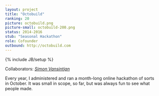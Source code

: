 ```yaml
---
layout: project
title: "Octobuild"
ranking: 20
picture: octobuild.png
picture-small: octobuild-200.png
status: 2014-2016
stub: "Seasonal Hackathon"
role: Cofounder
outbound: http://octobuild.com
---
```

{% include JB/setup %}

Collaborators: [_Simon Vansintjan_](http://simon.vansintjan.net/)

Every year, I administered and ran a month-long online hackathon of sorts in October. It was small in scope, so far, but was always fun to see what people made.